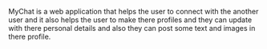 MyChat is a web application that helps the user to connect with the another user and it also helps the user to make there profiles and they can update with there personal details and also they can post some text and images in there profile.
